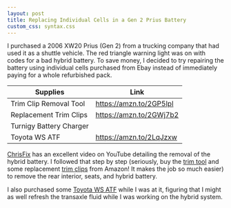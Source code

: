 ```yaml
---
layout: post
title: Replacing Individual Cells in a Gen 2 Prius Battery
custom_css: syntax.css
---
```

I purchased a 2006 XW20 Prius (Gen 2) from a trucking company that had used it as a shuttle vehicle. 
The red triangle warning light was on with codes for a bad hybrid battery. To save money, I decided to try 
repairing the battery using individual cells purchased from Ebay instead of immediately paying for a whole refurbished pack. 

|  Supplies               | Link                    |
|-------------------------|-------------------------|
| Trim Clip Removal Tool  | https://amzn.to/2GP5lpl |
| Replacement Trim Clips  | https://amzn.to/2GWj7b2 |
| Turnigy Battery Charger |                         |
| Toyota WS ATF           | https://amzn.to/2LqJzxw |

[ChrisFix](https://www.youtube.com/watch?v=Q3RCdrh666w) has an excellent video on YouTube detailing the removal of the hybrid battery. I followed that step by step
(seriously, buy the [trim tool](https://amzn.to/2GP5lpl) and some replacement [trim clips](https://amzn.to/2GWj7b2) from Amazon! It makes the job so much easier) to remove the rear interior, seats, and hybrid battery. 

I also purchased some [Toyota WS ATF](https://amzn.to/2LqJzxw) while I was at it, figuring that I might as well refresh the transaxle fluid while I was working on the hybrid system.
